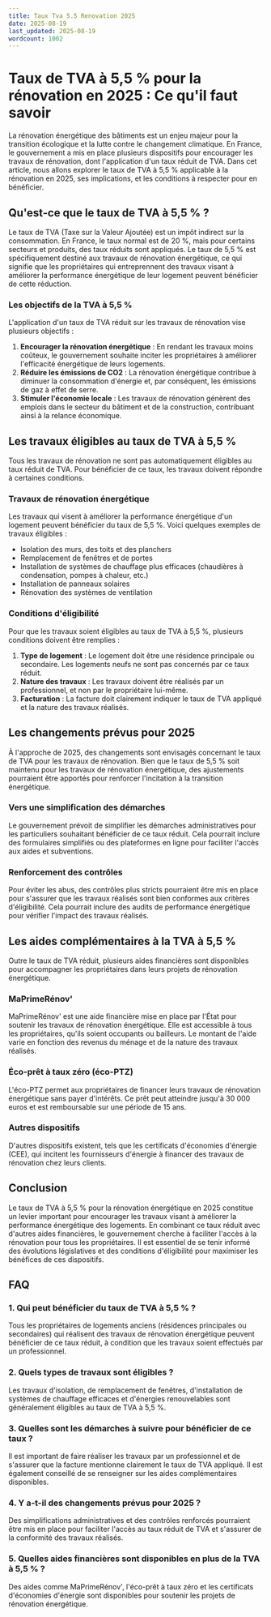 ```yaml
---
title: Taux Tva 5.5 Renovation 2025
date: 2025-08-19
last_updated: 2025-08-19
wordcount: 1002
---
```


# Taux de TVA à 5,5 % pour la rénovation en 2025 : Ce qu'il faut savoir

La rénovation énergétique des bâtiments est un enjeu majeur pour la transition écologique et la lutte contre le changement climatique. En France, le gouvernement a mis en place plusieurs dispositifs pour encourager les travaux de rénovation, dont l'application d'un taux réduit de TVA. Dans cet article, nous allons explorer le taux de TVA à 5,5 % applicable à la rénovation en 2025, ses implications, et les conditions à respecter pour en bénéficier.

## Qu'est-ce que le taux de TVA à 5,5 % ?

Le taux de TVA (Taxe sur la Valeur Ajoutée) est un impôt indirect sur la consommation. En France, le taux normal est de 20 %, mais pour certains secteurs et produits, des taux réduits sont appliqués. Le taux de 5,5 % est spécifiquement destiné aux travaux de rénovation énergétique, ce qui signifie que les propriétaires qui entreprennent des travaux visant à améliorer la performance énergétique de leur logement peuvent bénéficier de cette réduction.

### Les objectifs de la TVA à 5,5 %

L'application d'un taux de TVA réduit sur les travaux de rénovation vise plusieurs objectifs :

1. **Encourager la rénovation énergétique** : En rendant les travaux moins coûteux, le gouvernement souhaite inciter les propriétaires à améliorer l'efficacité énergétique de leurs logements.
2. **Réduire les émissions de CO2** : La rénovation énergétique contribue à diminuer la consommation d'énergie et, par conséquent, les émissions de gaz à effet de serre.
3. **Stimuler l'économie locale** : Les travaux de rénovation génèrent des emplois dans le secteur du bâtiment et de la construction, contribuant ainsi à la relance économique.

## Les travaux éligibles au taux de TVA à 5,5 %

Tous les travaux de rénovation ne sont pas automatiquement éligibles au taux réduit de TVA. Pour bénéficier de ce taux, les travaux doivent répondre à certaines conditions.

### Travaux de rénovation énergétique

Les travaux qui visent à améliorer la performance énergétique d'un logement peuvent bénéficier du taux de 5,5 %. Voici quelques exemples de travaux éligibles :

- Isolation des murs, des toits et des planchers
- Remplacement de fenêtres et de portes
- Installation de systèmes de chauffage plus efficaces (chaudières à condensation, pompes à chaleur, etc.)
- Installation de panneaux solaires
- Rénovation des systèmes de ventilation

### Conditions d'éligibilité

Pour que les travaux soient éligibles au taux de TVA à 5,5 %, plusieurs conditions doivent être remplies :

1. **Type de logement** : Le logement doit être une résidence principale ou secondaire. Les logements neufs ne sont pas concernés par ce taux réduit.
2. **Nature des travaux** : Les travaux doivent être réalisés par un professionnel, et non par le propriétaire lui-même.
3. **Facturation** : La facture doit clairement indiquer le taux de TVA appliqué et la nature des travaux réalisés.

## Les changements prévus pour 2025

À l'approche de 2025, des changements sont envisagés concernant le taux de TVA pour les travaux de rénovation. Bien que le taux de 5,5 % soit maintenu pour les travaux de rénovation énergétique, des ajustements pourraient être apportés pour renforcer l'incitation à la transition énergétique.

### Vers une simplification des démarches

Le gouvernement prévoit de simplifier les démarches administratives pour les particuliers souhaitant bénéficier de ce taux réduit. Cela pourrait inclure des formulaires simplifiés ou des plateformes en ligne pour faciliter l'accès aux aides et subventions.

### Renforcement des contrôles

Pour éviter les abus, des contrôles plus stricts pourraient être mis en place pour s'assurer que les travaux réalisés sont bien conformes aux critères d'éligibilité. Cela pourrait inclure des audits de performance énergétique pour vérifier l'impact des travaux réalisés.

## Les aides complémentaires à la TVA à 5,5 %

Outre le taux de TVA réduit, plusieurs aides financières sont disponibles pour accompagner les propriétaires dans leurs projets de rénovation énergétique.

### MaPrimeRénov'

MaPrimeRénov' est une aide financière mise en place par l'État pour soutenir les travaux de rénovation énergétique. Elle est accessible à tous les propriétaires, qu'ils soient occupants ou bailleurs. Le montant de l'aide varie en fonction des revenus du ménage et de la nature des travaux réalisés.

### Éco-prêt à taux zéro (éco-PTZ)

L'éco-PTZ permet aux propriétaires de financer leurs travaux de rénovation énergétique sans payer d'intérêts. Ce prêt peut atteindre jusqu'à 30 000 euros et est remboursable sur une période de 15 ans.

### Autres dispositifs

D'autres dispositifs existent, tels que les certificats d'économies d'énergie (CEE), qui incitent les fournisseurs d'énergie à financer des travaux de rénovation chez leurs clients.

## Conclusion

Le taux de TVA à 5,5 % pour la rénovation énergétique en 2025 constitue un levier important pour encourager les travaux visant à améliorer la performance énergétique des logements. En combinant ce taux réduit avec d'autres aides financières, le gouvernement cherche à faciliter l'accès à la rénovation pour tous les propriétaires. Il est essentiel de se tenir informé des évolutions législatives et des conditions d'éligibilité pour maximiser les bénéfices de ces dispositifs.

## FAQ

### 1. Qui peut bénéficier du taux de TVA à 5,5 % ?

Tous les propriétaires de logements anciens (résidences principales ou secondaires) qui réalisent des travaux de rénovation énergétique peuvent bénéficier de ce taux réduit, à condition que les travaux soient effectués par un professionnel.

### 2. Quels types de travaux sont éligibles ?

Les travaux d'isolation, de remplacement de fenêtres, d'installation de systèmes de chauffage efficaces et d'énergies renouvelables sont généralement éligibles au taux de TVA à 5,5 %.

### 3. Quelles sont les démarches à suivre pour bénéficier de ce taux ?

Il est important de faire réaliser les travaux par un professionnel et de s'assurer que la facture mentionne clairement le taux de TVA appliqué. Il est également conseillé de se renseigner sur les aides complémentaires disponibles.

### 4. Y a-t-il des changements prévus pour 2025 ?

Des simplifications administratives et des contrôles renforcés pourraient être mis en place pour faciliter l'accès au taux réduit de TVA et s'assurer de la conformité des travaux réalisés.

### 5. Quelles aides financières sont disponibles en plus de la TVA à 5,5 % ?

Des aides comme MaPrimeRénov', l'éco-prêt à taux zéro et les certificats d'économies d'énergie sont disponibles pour soutenir les projets de rénovation énergétique.